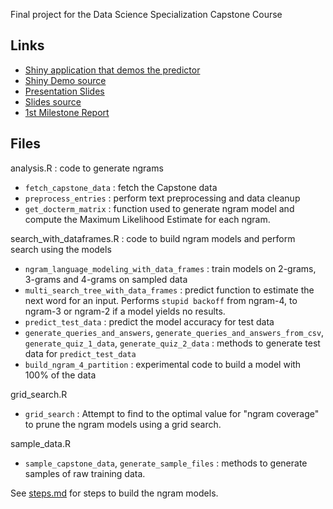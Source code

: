 Final project for the Data Science Specialization Capstone Course

## Links

- [Shiny application that demos the predictor](https://technicalelvis.shinyapps.io/shiny_demo_word_predictor/)
- [Shiny Demo source](https://github.com/telvis07/shiny_demo_word_predictor)
- [Presentation Slides](https://telvis07.github.io/slides_demo_word_predictor/)
- [Slides source](https://github.com/telvis07/slides_demo_word_predictor/tree/gh-pages)
- [1st Milestone Report](http://rpubs.com/telvis/capstone_report_1)


## Files

analysis.R : code to generate ngrams
- `fetch_capstone_data` : fetch the Capstone data
- `preprocess_entries` : perform text preprocessing and data cleanup
- `get_docterm_matrix` : function used to generate ngram model and compute the Maximum Likelihood Estimate for each ngram.


search\_with\_dataframes.R : code to build ngram models and perform search using the models
- `ngram_language_modeling_with_data_frames` : train models on 2-grams, 3-grams and 4-grams on sampled data
- `multi_search_tree_with_data_frames` : predict function to estimate the next word for an input. Performs `stupid backoff` from ngram-4, to ngram-3 or ngram-2 
  if a model yields no results.
- `predict_test_data` : predict the model accuracy for test data
- `generate_queries_and_answers`, `generate_queries_and_answers_from_csv`, `generate_quiz_1_data`, `generate_quiz_2_data` : 
   methods to generate test data for `predict_test_data`
- `build_ngram_4_partition` : experimental code to build a model with 100% of the data


grid\_search.R 
- `grid_search` : Attempt to find to the optimal value for "ngram coverage" to prune the ngram models using a grid search.


sample\_data.R 
- `sample_capstone_data`, `generate_sample_files` : methods to generate samples of raw training data.

See [steps.md](steps.md) for steps to build the ngram models.


